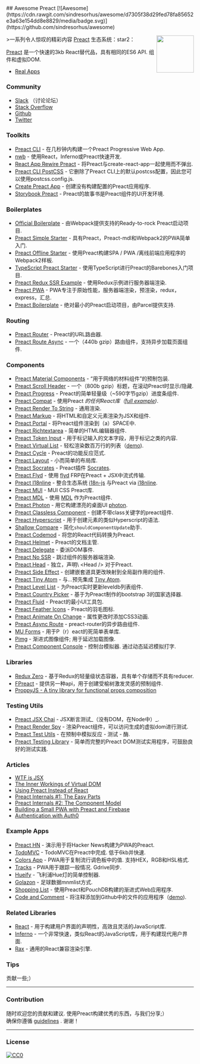 <div class="github-widget" data-repo="ooade/awesome-preact"></div>
## Awesome Preact [![Awesome](https://cdn.rawgit.com/sindresorhus/awesome/d7305f38d29fed78fa85652e3a63e154dd8e8829/media/badge.svg)](https://github.com/sindresorhus/awesome)

[<img src="https://rawgit.com/ooade/awesome-preact/master/preact-logo.svg" align="right" width="100">](https://preactjs.com)

&gt;一系列令人惊叹的精彩内容 [Preact](https://github.com/developit/preact) 生态系统：star2：

[Preact](https://github.com/developit/preact)  是一个快速的3kb React替代品，具有相同的ES6 API.  组件和虚拟DOM.

- [Real Apps](https://preactjs.com/about/we-are-using)

### Community
- [Slack](https://preact-slack.now.sh) （讨论论坛）
- [Stack Overflow](https://stackoverflow.com/questions/tagged/preact)
- [Github](https://github.com/developit/preact)
- [Twitter](https://twitter.com/preactjs)

### Toolkits
- [Preact CLI](https://github.com/developit/preact-cli) - 在几秒钟内构建一个Preact Progressive Web App.
- [nwb](https://github.com/insin/nwb) - 使用React，Inferno或Preact快速开发.
- [React App Rewire Preact](https://github.com/timarney/react-app-rewired/tree/master/packages/react-app-rewire-preact) - 将Preact与create-react-app一起使用而不弹出.
- [Preact CLI PostCSS](https://github.com/SaraVieira/preact-cli-postcss) - 它删除了Preact CLI上的默认postcss配置，因此您可以使用postcss.config.js.
- [Create Preact App](https://github.com/just-boris/create-preact-app) - 创建没有构建配置的Preact应用程序.
- [Storybook Preact](https://github.com/storybooks/storybook/tree/next/app/preact) -  Preact的故事书是Preact组件的UI开发环境.

### Boilerplates
- [Official Boilerplate](https://github.com/developit/preact-boilerplate) - 由Webpack提供支持的Ready-to-rock Preact启动项目.
- [Preact Simple Starter](https://github.com/ooade/PreactSimpleStarter) - 具有Preact，Preact-mdl和Webpack2的PWA简单入门.
- [Preact Offline Starter](https://github.com/lukeed/preact-starter) - 使用Preact构建SPA / PWA /离线前端应用程序的Webpack2样板.
- [TypeScript Preact Starter](https://github.com/nickytonline/ts-preact-starter) - 使用TypeScript进行Preact的Barebones入门项目.
- [Preact Redux SSR Example](https://github.com/csbun/preact-redux-ssr-example) - 使用Redux示例进行服务器端渲染.
- [Preact PWA](https://github.com/ezekielchentnik/preact-pwa) -  PWA专注于原始性能，服务器端渲染，预渲染，redux，express，汇总.
- [Preact Boilerplate](https://github.com/therealparmesh/preact-boilerplate) - 绝对最小的Preact启动项目，由Parcel提供支持.

### Routing
- [Preact Router](https://github.com/developit/preact-router) -  Preact的URL路由器.
- [Preact Route Async](https://github.com/mjanssen/preact-route-async) - 一个（440b gzip）路由组件，支持异步加载页面组件.

### Components
- [Preact Material Components](https://github.com/prateekbh/preact-material-components) - “用于网络的材料组件”的预制包装.
- [Preact Scroll Header](https://github.com/lukeed/preact-scroll-header) - 一个（800b gzip）标题，在滚动Preact时显示/隐藏.
- [Preact Progress](https://github.com/lukeed/preact-progress) -  Preact的简单轻量级（~590字节gzip）进度条组件.
- [Preact Compat](https://git.io/preact-compat) - 使用Preact *的任何React库（[full example](http://git.io/preact-compat-example))*.
- [Preact Render To String](https://git.io/preact-render-to-string) - 通用渲染.
- [Preact Markup](https://git.io/preact-markup) - 将HTML和自定义元素渲染为JSX和组件.
- [Preact Portal](https://git.io/preact-portal) - 将Preact组件渲染到（a）SPACE中.
- [Preact Richtextarea](https://git.io/preact-richtextarea) - 简单的HTML编辑器组件.
- [Preact Token Input](https://github.com/developit/preact-token-input) - 用于标记输入的文本字段，用于标记之类的内容.
- [Preact Virtual List](https://github.com/developit/preact-virtual-list) - 轻松渲染数百万行的列表（[demo](https://jsfiddle.net/developit/qqan9pdo/)).
- [Preact Cycle](https://git.io/preact-cycle) -  Preact的功能反应范式.
- [Preact Layout](https://download.github.io/preact-layout/) - 小而简单的布局库.
- [Preact Socrates](https://github.com/matthewmueller/preact-socrates) -  Preact插件 [Socrates](http://github.com/matthewmueller/socrates).
- [Preact Flyd](https://github.com/xialvjun/preact-flyd) - 使用 [flyd](https://github.com/paldepind/flyd) FRP在Preact + JSX中流式传输.
- [Preact I18nline](https://github.com/download/preact-i18nline) - 整合生态系统 [i18n-js](https://github.com/everydayhero/i18n-js) 与Preact via [i18nline](https://github.com/download/i18nline).
- [Preact MUI](https://git.io/v1aVO) -  MUI CSS Preact库.
- [Preact MDL](https://git.io/preact-mdl) - 使用 [MDL](https://getmdl.io) 作为Preact组件.
- [Preact Photon](https://git.io/preact-photon) - 用它构建漂亮的桌面UI [photon](http://photonkit.com).
- [Preact Classless Component](https://github.com/ld0rman/preact-classless-component) - 创建不带class关键字的preact组件.
- [Preact Hyperscript](https://github.com/queckezz/preact-hyperscript) - 用于创建元素的类似Hyperscript的语法.
- [Shallow Compare](https://github.com/tkh44/shallow-compare) - 简化`shouldComponentUpdate`助手.
- [Preact Codemod](https://github.com/vutran/preact-codemod) - 将您的React代码转换为Preact.
- [Preact Helmet](https://github.com/download/preact-helmet) -  Preact的文档主管.
- [Preact Delegate](https://github.com/NekR/preact-delegate) - 委派DOM事件.
- [Preact No SSR](https://github.com/gufsky/preact-no-ssr) - 跳过组件的服务器端渲染.
- [Preact Head](https://github.com/matthewmueller/preact-head)   - 独立，声明\ <Head /\>  对于Preact.
- [Preact Side Effect](https://github.com/ooade/preact-side-effect) - 创建嵌套道具更改映射到全局副作用的组件.
- [Preact Tiny Atom](https://github.com/KwanMan/preact-tiny-atom) - 与...预先集成 [Tiny Atom](https://github.com/qubitproducts/tiny-atom).
- [Preact Level List](https://github.com/juliangruber/preact-level-list) - 为Preact实时更新leveldb列表组件.
- [Preact Country Picker](https://github.com/bboydflo/flagstrap-preact) - 基于为Preact制作的bootstrap 3的国家选择器.
- [Preact Fluid](https://github.com/ajainvivek/preact-fluid) -  Preact的最小UI工具包.
- [Preact Feather Icons](https://github.com/ForsakenHarmony/preact-feather) -  Preact的羽毛图标.
- [Preact Animate On Change](https://github.com/Sobesednik/preact-animate-on-change) - 属性更改时添加CSS3动画.
- [Preact Async Route](https://github.com/prateekbh/preact-async-route) -  preact-router的异步路由组件.
- [MU Forms](https://github.com/mobiushorizons/mu-forms) - 用于P（r）eact的死简单表单库.
- [Pimg](https://github.com/ooade/pimg)   - 渐进式图像组件;  用于延迟加载图像.
- [Preact Component Console](https://github.com/haensl/preact-component-console)   - 控制台模拟器.  通过动态延迟模拟打字.

### Libraries
- [Redux Zero](https://github.com/concretesolutions/redux-zero) - 基于Redux的轻量级状态容器，具有单个存储而不具有reducer.
- [FPreact](https://github.com/UnwrittenFun/fpreact) - 提供另一种api，用于创建受榆树激发灵感的预制组件.
- [ProppyJS - A tiny library for functional props composition](https://proppyjs.com)

### Testing Utils
- [Preact JSX Chai](https://git.io/preact-jsx-chai) -  JSX断言测试_（没有DOM，在Node中）_.
- [Preact Render Spy](https://github.com/mzgoddard/preact-render-spy) - 渲染Preact组件，可以访问生成的虚拟dom进行测试.
- [Preact Test Utils](https://github.com/windyGex/preact-test-utils) - 在预制中模拟反应 - 测试 - 酶.
- [Preact Testing Library](https://github.com/antoaravinth/preact-testing-library) - 简单而完整的Preact DOM测试实用程序，可鼓励良好的测试实践.

### Articles
- [WTF is JSX](https://jasonformat.com/wtf-is-jsx/)
- [The Inner Workings of Virtual DOM](https://medium.com/@rajaraodv/the-inner-workings-of-virtual-dom-666ee7ad47cf)
- [Using Preact Instead of React](https://medium.com/@rajaraodv/using-preact-instead-of-react-70f40f53107c)
- [Preact Internals #1: The Easy Parts](https://medium.com/@asolove/preact-internals-1-the-easy-parts-3a081fa36205#.twnc3doig)
- [Preact Internals #2: The Component Model](https://medium.com/@asolove/preact-internals-2-the-component-model-36a05e32957b#.8zyec2y9v)
- [Building a Small PWA with Preact and Firebase](https://dandenney.com/posts/front-end-dev/building-a-small-pwa-with-preact-and-firebase)
- [Authentication with Auth0](https://auth0.com/blog/preact-authentication-tutorial)

### Example Apps
- [Preact HN](https://github.com/kristoferbaxter/preact-hn) - 演示用于将Hacker News构建为PWA的Preact.
- [TodoMVC](https://github.com/developit/preact-todomvc)   -  TodoMVC在Preact中完成.  低于6kb并快速.
- [Colors App](https://github.com/lukeed/colors-app)   -  PWA用于复制流行调色板中的值.  支持HEX，RGB和HSL格式.
- [Tracks](https://github.com/jordic/tracks_preact/)   -  PWA用于跟踪一般情况.  Gdrive同步.
- [Hueify](https://github.com/kvartborg/hueify) - 飞利浦Hue灯的简单控制器.
- [Golazon](https://github.com/sobstel/golazon) - 足球数据mnmlist方式.
- [Shopping List](https://github.com/ibm-watson-data-lab/shopping-list-preact-pouchdb) - 使用Preact和PouchDB构建的渐进式Web应用程序.
- [Code and Comment](https://github.com/code-and-comment/code-and-comment) - 将注释添加到Github中的文件的应用程序（[demo](https://code-and-comment.github.io/code-and-comment/)).

### Related Libraries
- [React](https://github.com/facebook/react) - 用于构建用户界面的声明性，高效且灵活的JavaScript库.
- [Inferno](https://github.com/infernojs/inferno) - 一个非常快速，类似React的JavaScript库，用于构建现代用户界面.
- [Rax](https://github.com/alibaba/rax) - 通用的React兼容渲染引擎.

### Tips
贡献一些;）

---
### Contribution
 随时欢迎您的贡献和建议.  使用Preact构建优秀的东西，与我们分享;） <br/>
确保你遵循 [guidelines](https://github.com/ooade/awesome-preact/blob/master//contributing.md) .  谢谢！

---
### License
[![CC0](http://mirrors.creativecommons.org/presskit/buttons/88x31/svg/cc-zero.svg)](http://creativecommons.org/publicdomain/zero/1.0/)
